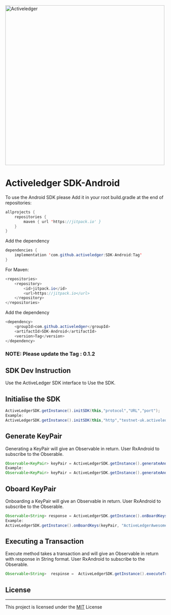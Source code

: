 <img src="https://www.activeledger.io/wp-content/uploads/2018/09/Asset-23.png" alt="Activeledger" width="500"/>


# Activeledger SDK-Android

To use the Android SDK please Add it in your root build.gradle at the end of repositories:

```Java
allprojects {
	repositories {
		maven { url 'https://jitpack.io' }
	}
}
```

Add the dependency

```Java
dependencies {
	implementation 'com.github.activeledger:SDK-Android:Tag'
}
```

For Maven:

```Java
<repositories>
	<repository>
		<id>jitpack.io</id>
		<url>https://jitpack.io</url>
	</repository>
</repositories>
```

Add the dependency

```Java
<dependency>
	<groupId>com.github.activeledger</groupId>
	<artifactId>SDK-Android</artifactId>
	<version>Tag</version>
</dependency>
```

### NOTE: Please update the Tag : 0.1.2

## SDK Dev Instruction

Use the ActiveLedger SDK interface to Use the SDK.

## Initialise the SDK

```Java
ActiveLedgerSDK.getInstance().initSDK(this,"protocol","URL","port");
Example:
ActiveLedgerSDK.getInstance().initSDK(this,"http","testnet-uk.activeledger.io","5260");
```

## Generate KeyPair

Generating a KeyPair will give an Observable in return. User RxAndroid to subscribe to the Obserable.

```Java
Observable<KeyPair> keyPair = ActiveLedgerSDK.getInstance().generateAndSetKeyPair(KeyType,SaveKeysToFile);
Example:
Observable<KeyPair> keyPair = ActiveLedgerSDK.getInstance().generateAndSetKeyPair(keyType,true);
```

## Oboard KeyPair

Onboarding a KeyPair will give an Observable in return. User RxAndroid to subscribe to the Obserable.

```Java
Observable<String> response = ActiveLedgerSDK.getInstance().onBoardKeys(KeyPair, "KeyName");
Example:
ActiveLedgerSDK.getInstance().onBoardKeys(keyPair, "ActiveLedgerAwesomeKey");
```

## Executing a Transaction

Execute method takes a transaction and will give an Observable in return with response in String format. User RxAndroid to subscribe to the Obserable.

```Java
Observable<String>  respinse =  ActiveLedgerSDK.getInstance().executeTransaction(String transactionJson);
```


## License

---

This project is licensed under the [MIT](https://github.com/activeledger/SDK-Android/blob/master/LICENSE) License

